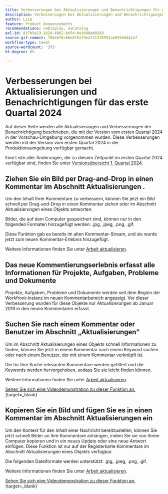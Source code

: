 ```yaml
---
title: Verbesserungen bei Aktualisierungen und Benachrichtigungen für das erste Quartal 2024
description: Verbesserungen bei Aktualisierungen und Benachrichtigungen für das erste Quartal 2024
author: Lisa
feature: Product Announcements
recommendations: noDisplay, noCatalog
exl-id: 837b5a23-162d-4862-b6fd-be3048ab0269
source-git-commit: 76deb76c66e8f8a7dea721378591ae035b8d42e7
workflow-type: tm+mt
source-wordcount: '375'
ht-degree: 0%

---
```


# Verbesserungen bei Aktualisierungen und Benachrichtigungen für das erste Quartal 2024

Auf dieser Seite werden alle Aktualisierungen und Verbesserungen der Benachrichtigung beschrieben, die mit der Version vom ersten Quartal 2024 in der Vorschau-Umgebung vorgenommen wurden. Diese Verbesserungen werden mit der Version vom ersten Quartal 2024 in der Produktionsumgebung verfügbar gemacht.

Eine Liste aller Änderungen, die zu diesem Zeitpunkt im ersten Quartal 2024 verfügbar sind, finden Sie unter [Versionsübersicht 1. Quartal 2024](/help/quicksilver/product-announcements/product-releases/24-q1-release-activity/24-q1-release-overview.md).

## Ziehen Sie ein Bild per Drag-and-Drop in einen Kommentar im Abschnitt Aktualisierungen .

Um den Inhalt Ihrer Kommentare zu verbessern, können Sie jetzt ein Bild schnell per Drag-and-Drop in einen Kommentar ziehen oder im Abschnitt Aktualisierungen eines Objekts antworten.

Bilder, die auf dem Computer gespeichert sind, können nur in den folgenden Formaten hinzugefügt werden: .jpg, .jpeg, .png, .gif.

Diese Funktion gab es bereits im alten Kommentar-Stream, und sie wurde jetzt zum neuen Kommentar-Erlebnis hinzugefügt.

Weitere Informationen finden Sie unter [Arbeit aktualisieren](/help/quicksilver/workfront-basics/updating-work-items-and-viewing-updates/update-work.md).

## Das neue Kommentierungserlebnis erfasst alle Informationen für Projekte, Aufgaben, Probleme und Dokumente

Projekte, Aufgaben, Probleme und Dokumente werden seit dem Beginn der Workfront-Instanz im neuen Kommentarbereich angezeigt. Vor dieser Verbesserung wurden für diese Objekte nur Aktualisierungen ab Januar 2019 in den neuen Kommentaren erfasst.

## Suchen Sie nach einem Kommentar oder Benutzer im Abschnitt „Aktualisierungen“

Um im Abschnitt Aktualisierungen eines Objekts schnell Informationen zu finden, können Sie jetzt in einem Kommentar nach einem Keyword suchen oder nach einem Benutzer, der mit einem Kommentar verknüpft ist.

Die für Ihre Suche relevanten Kommentare werden gefiltert und die Keywords werden hervorgehoben, sodass Sie sie leicht finden können.

Weitere Informationen finden Sie unter [Arbeit aktualisieren](/help/quicksilver/workfront-basics/updating-work-items-and-viewing-updates/update-work.md).

[Sehen Sie sich eine Videodemonstration zu dieser Funktion an.](https://video.tv.adobe.com/v/3425730/){target=_blank}

## Kopieren Sie ein Bild und fügen Sie es in einen Kommentar im Abschnitt Aktualisierungen ein

Um den Kontext für den Inhalt einer Nachricht bereitzustellen, können Sie jetzt schnell Bilder an Ihre Kommentare anhängen, indem Sie sie von Ihrem Computer kopieren und in ein neues Update oder eine neue Antwort einfügen. Diese Funktion ist nur auf der Registerkarte Kommentare im Abschnitt Aktualisierungen eines Objekts verfügbar.

Die folgenden Dateiformate werden unterstützt: .jpg, .jpeg, .png, .gif.

Weitere Informationen finden Sie unter [Arbeit aktualisieren](/help/quicksilver/workfront-basics/updating-work-items-and-viewing-updates/update-work.md).

[Sehen Sie sich eine Videodemonstration zu dieser Funktion an.](https://video.tv.adobe.com/v/3425731/){target=_blank}
